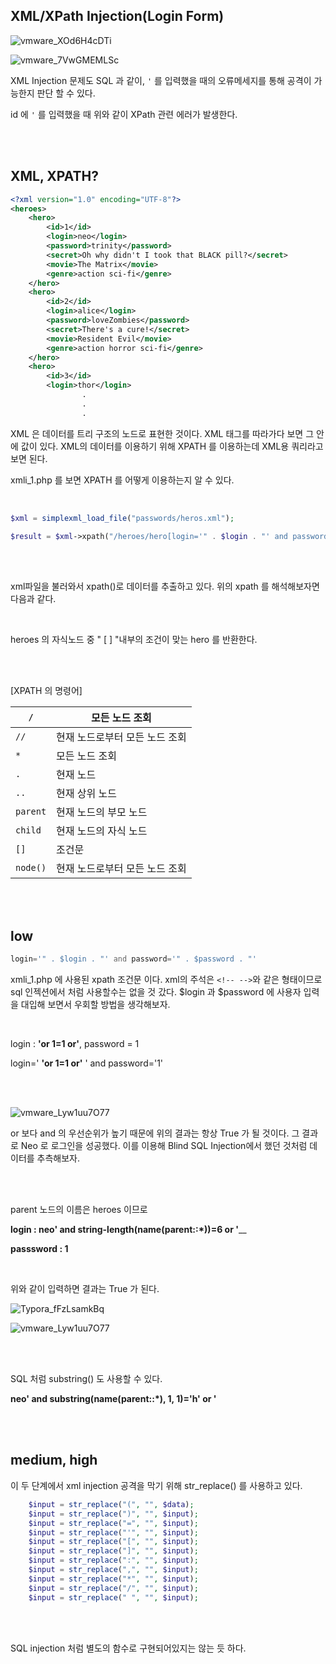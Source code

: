 ## XML/XPath Injection(Login Form)

![vmware_XOd6H4cDTi](https://user-images.githubusercontent.com/79683414/136135201-cc9e221f-c1bc-45e5-bdec-f26f0fa2e7d1.png)



![vmware_7VwGMEMLSc](https://user-images.githubusercontent.com/79683414/136135309-07e273fe-eabb-4ea8-a82a-a7d54001a6cd.png)

XML Injection 문제도 SQL 과 같이,  `'` 를 입력했을 때의 오류메세지를 통해 공격이 가능한지 판단 할 수 있다.

id 에 `'` 를 입력했을 때 위와 같이 XPath 관련 에러가 발생한다.

<br><br>

## XML, XPATH?

```xml
<?xml version="1.0" encoding="UTF-8"?>
<heroes>
	<hero>
		<id>1</id>
		<login>neo</login>
		<password>trinity</password>
		<secret>Oh why didn't I took that BLACK pill?</secret>
		<movie>The Matrix</movie>
		<genre>action sci-fi</genre>
	</hero>
	<hero>
		<id>2</id>
		<login>alice</login>
		<password>loveZombies</password>
		<secret>There's a cure!</secret>
		<movie>Resident Evil</movie>
		<genre>action horror sci-fi</genre>
	</hero>
	<hero>
		<id>3</id>
		<login>thor</login>
        		.
        		.
        		.
```

XML 은 데이터를 트리 구조의 노드로 표현한 것이다. XML 태그를 따라가다 보면 그 안에 값이 있다. XML의 데이터를 이용하기 위해 XPATH 를 이용하는데 XML용 쿼리라고 보면 된다.

xmli_1.php 를 보면 XPATH 를 어떻게 이용하는지 알 수 있다.

<br>

```php
$xml = simplexml_load_file("passwords/heros.xml");

$result = $xml->xpath("/heroes/hero[login='" . $login . "' and password='" . $password . "']")
```

<br><br>

xml파일을 불러와서 xpath()로 데이터를 추출하고 있다. 위의 xpath 를 해석해보자면 다음과 같다.

<br>

heroes 의 자식노드 중 " [ ] "내부의 조건이 맞는 hero 를 반환한다.

<br><br>

[XPATH 의 명령어]

| `/`      | 모든 노드 조회                 |
| -------- | ------------------------------ |
| `//`     | 현재 노드로부터 모든 노드 조회 |
| `*`      | 모든 노드 조회                 |
| `.`      | 현재 노드                      |
| `..`     | 현재 상위 노드                 |
| `parent` | 현재 노드의 부모 노드          |
| `child`  | 현재 노드의 자식 노드          |
| `[]`     | 조건문                         |
| `node()` | 현재 노드로부터 모든 노드 조회 |



<br><br>

## low

```php
login='" . $login . "' and password='" . $password . "'
```

xmli_1.php 에 사용된 xpath 조건문 이다. xml의 주석은 `<!-- -->`와 같은 형태이므로 sql 인젝션에서 처럼 사용할수는 없을 것 갔다. $login 과 $password 에 사용자 입력을 대입해 보면서 우회할 방법을 생각해보자.

<br>

login : __'or 1=1 or'__, password = 1

login=' __'or 1=1 or'__ ' and password='1'

<br>

<br>

![vmware_Lyw1uu7O77](https://user-images.githubusercontent.com/79683414/136308269-4ee65647-72cf-4e36-a72f-53a72e748442.png)

or 보다 and 의 우선순위가 높기 때문에 위의 결과는 항상 True 가 될 것이다. 그 결과로 Neo 로 로그인을 성공했다. 이를 이용해 Blind SQL Injection에서 했던 것처럼 데이터를 추측해보자.

<br><br>

parent 노드의 이름은 heroes 이므로

__login : neo' and string-length(name(parent::*))=6 or '____

__passsword : 1__

<br>

위와 같이 입력하면 결과는 True 가 된다.

![Typora_fFzLsamkBq](https://user-images.githubusercontent.com/79683414/136309736-ea57a19b-5b84-4fa5-8fed-f8b7d3eccf52.png)

![vmware_Lyw1uu7O77](https://user-images.githubusercontent.com/79683414/136308269-4ee65647-72cf-4e36-a72f-53a72e748442.png)

<br><BR>

SQL 처럼 substring() 도 사용할 수 있다.

__neo' and substring(name(parent::*), 1, 1)='h' or '__

<BR><BR>

## medium, high

이 두 단계에서 xml injection 공격을 막기 위해  str_replace() 를 사용하고 있다.

```php
    $input = str_replace("(", "", $data);
    $input = str_replace(")", "", $input);
    $input = str_replace("=", "", $input);
    $input = str_replace("'", "", $input);
    $input = str_replace("[", "", $input);
    $input = str_replace("]", "", $input);
    $input = str_replace(":", "", $input);
    $input = str_replace(",", "", $input);
    $input = str_replace("*", "", $input);
    $input = str_replace("/", "", $input);
    $input = str_replace(" ", "", $input);
```

<br><br>

SQL injection 처럼 별도의 함수로 구현되어있지는 않는 듯 하다.


